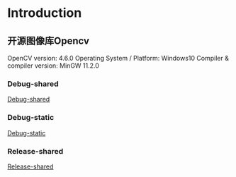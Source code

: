 # Introduction 

## 开源图像库Opencv

OpenCV version: 4.6.0
Operating System / Platform: Windows10
Compiler & compiler version: MinGW 11.2.0

### Debug-shared
[Debug-shared](https://drive.google.com/drive/folders/1WBtN7-diceb0u8BIUvgiov6aGSEhZToo?usp=sharing)

### Debug-static
[Debug-static](https://drive.google.com/drive/folders/1FTPvpoe1BYLgAh7Z_HTEtFDUo9mn-ttO?usp=sharing)

### Release-shared
[Release-shared](https://drive.google.com/drive/folders/1ly8QDfgZY4K4ystHIXxri81BAZ-8Last?usp=sharing)





